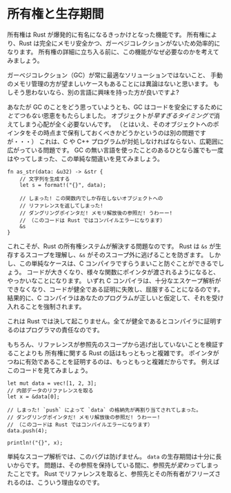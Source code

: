 <!--
# Ownership and Lifetimes
-->
# 所有権と生存期間

<!--
Ownership is the breakout feature of Rust. It allows Rust to be completely
memory-safe and efficient, while avoiding garbage collection. Before getting
into the ownership system in detail, we will consider the motivation of this
design.
-->

所有権は Rust が爆発的に有名になるきっかけとなった機能です。
所有権により、Rust は完全にメモリ安全かつ、ガーベジコレクションがないため効率的になります。
所有権の詳細に立ち入る前に、この機能がなぜ必要なのかを考えてみましょう。

<!--
We will assume that you accept that garbage collection (GC) is not always an
optimal solution, and that it is desirable to manually manage memory in some
contexts. If you do not accept this, might I interest you in a different
language?
-->

ガーベジコレクション（GC）が常に最適なソリューションではないこと、
手動のメモリ管理の方が望ましいケースもあることには異論はないと思います。
もしそう思わないなら、別の言語に興味を持った方が良いですよ?

<!--
Regardless of your feelings on GC, it is pretty clearly a *massive* boon to
making code safe. You never have to worry about things going away *too soon*
(although whether you still wanted to be pointing at that thing is a different
issue...). This is a pervasive problem that C and C++ programs need to deal
with. Consider this simple mistake that all of us who have used a non-GC'd
language have made at one point:
-->

あなたが GC のことをどう思っていようとも、GC はコードを安全にするために*とてつもない*恩恵をもたらしました。
オブジェクトが*早すぎるタイミングで*消えてしまう心配が全く必要ないんです。
（とはいえ、そのオブジェクトへのポインタをその時点まで保有しておくべきかどうかというのは別の問題ですが・・・）
これは、C や C++ プログラムが対処しなければならない、広範囲に広がっている問題です。
GC の無い言語を使ったことのあるひとなら誰でも一度はやってしまった、この単純な間違いを見てみましょう。

<!--
```rust,ignore
fn as_str(data: &u32) -> &str {
    // compute the string
    let s = format!("{}", data);

    // OH NO! We returned a reference to something that
    // exists only in this function!
    // Dangling pointer! Use after free! Alas!
    // (this does not compile in Rust)
    &s
}
```
-->

```rust,ignore
fn as_str(data: &u32) -> &str {
    // 文字列を生成する
    let s = format!("{}", data);

    // しまった! この関数内でしか存在しないオブジェクトへの
    // リファレンスを返してしまった!
    // ダングリングポインタだ! メモリ解放後の参照だ! うわーー!
    // （このコードは Rust ではコンパイルエラーになります）
    &s
}
```

<!--
This is exactly what Rust's ownership system was built to solve.
Rust knows the scope in which the `&s` lives, and as such can prevent it from
escaping. However this is a simple case that even a C compiler could plausibly
catch. Things get more complicated as code gets bigger and pointers get fed through
various functions. Eventually, a C compiler will fall down and won't be able to
perform sufficient escape analysis to prove your code unsound. It will consequently
be forced to accept your program on the assumption that it is correct.
-->

これこそが、Rust の所有権システムが解決する問題なのです。
Rust は `&s` が生存するスコープを理解し、`&s` がそのスコープ外に逃げることを防ぎます。
しかし、この単純なケースは、C コンパイラですらうまいこと防ぐことができるでしょう。
コードが大きくなり、様々な関数にポインタが渡されるようになると、やっかいなことになります。
いずれ C コンパイラは、十分なエスケープ解析ができなくなり、コードが健全である証明に失敗し、屈服することになるのです。
結果的に、C コンパイラはあなたのプログラムが正しいと仮定して、それを受け入れることを強制されます。

<!--
This will never happen to Rust. It's up to the programmer to prove to the
compiler that everything is sound.

Of course, Rust's story around ownership is much more complicated than just
verifying that references don't escape the scope of their referent. That's
because ensuring pointers are always valid is much more complicated than this.
For instance in this code,
-->

これは Rust では決して起こりません。全てが健全であるとコンパイラに証明するのはプログラマの責任なのです。

もちろん、リファレンスが参照先のスコープから逃げ出していないことを検証することよりも
所有権に関する Rust の話はもっともっと複雑です。
ポインタがつねに有効であることを証明するのは、もっともっと複雑だからです。
例えばこのコードを見てみましょう。

<!--
```rust,ignore
let mut data = vec![1, 2, 3];
// get an internal reference
let x = &data[0];

// OH NO! `push` causes the backing storage of `data` to be reallocated.
// Dangling pointer! Use after free! Alas!
// (this does not compile in Rust)
data.push(4);

println!("{}", x);
```
-->

```rust,ignore
let mut data = vec![1, 2, 3];
// 内部データのリファレンスを取る
let x = &data[0];

// しまった! `push` によって `data` の格納先が再割り当てされてしまった。
// ダングリングポインタだ! メモリ解放後の参照だ! うわーー!
// （このコードは Rust ではコンパイルエラーになります）
data.push(4);

println!("{}", x);
```

<!--
naive scope analysis would be insufficient to prevent this bug, because `data`
does in fact live as long as we needed. However it was *changed* while we had
a reference into it. This is why Rust requires any references to freeze the
referent and its owners.
-->

単純なスコープ解析では、このバグは防げません。
`data` の生存期間は十分に長いからです。
問題は、その参照を保持している間に、参照先が*変わって*しまったことです。
Rust でリファレンスを取ると、参照先とその所有者がフリーズされるのは、こういう理由なのです。
